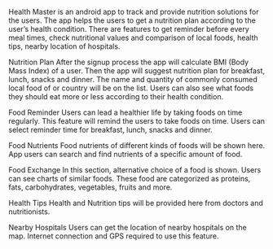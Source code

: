 Health Master is an android app to track and provide nutrition solutions for the users. The app helps the users to get a nutrition plan according to the user’s health condition. There are features to get reminder before every meal times, check nutritional values and comparison of local foods, health tips, nearby location of hospitals.

Nutrition Plan
After the signup process the app will calculate BMI (Body Mass Index) of a user. Then the app will suggest nutrition plan for breakfast, lunch, snacks and dinner. The name and quantity of commonly consumed local food of or country will be on the list. Users can also see what foods they should eat more or less according to their health condition.

Food Reminder
Users can lead a healthier life by taking foods on time regularly. This feature will remind the users to take foods on time. Users can select reminder time for breakfast, lunch, snacks and dinner.

Food Nutrients
Food nutrients of different kinds of foods will be shown here. App users can search and find nutrients of a specific amount of food.

Food Exchange
In this section, alternative choice of a food is shown. Users can see charts of similar foods. These food are categorized as proteins, fats, carbohydrates, vegetables, fruits and more.

Health Tips
Health and Nutrition tips will be provided here from doctors and nutritionists. 

Nearby Hospitals
Users can get the location of nearby hospitals on the map. Internet connection and GPS required to use this feature.    
